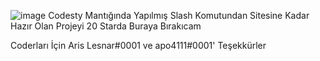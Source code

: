 ![image](https://user-images.githubusercontent.com/97904458/221270930-424fc956-1b4b-4a1f-80a0-4ef783e6bb41.png)
Codesty Mantığında Yapılmış Slash Komutundan Sitesine Kadar Hazır Olan Projeyi 20 Starda Buraya Bırakıcam

Coderları İçin Aris Lesnar#0001 ve apo4111#0001' Teşekkürler


